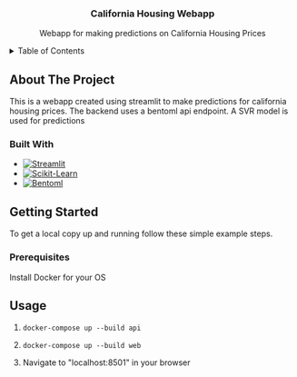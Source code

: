 <h3 align="center">California Housing Webapp</h3>

  <p align="center">
    Webapp for making predictions on California Housing Prices
    <br />
  </p>
</div>



<!-- TABLE OF CONTENTS -->
<details>
  <summary>Table of Contents</summary>
  <ol>
    <li>
      <a href="#about-the-project">About The Project</a>
      <ul>
        <li><a href="#built-with">Built With</a></li>
      </ul>
    </li>
    <li>
      <a href="#getting-started">Getting Started</a>
      <ul>
        <li><a href="#prerequisites">Prerequisites</a></li>
        <li><a href="#installation">Installation</a></li>
      </ul>
    </li>
    <li><a href="#usage">Usage</a></li>
  </ol>
</details>

<!-- ABOUT THE PROJECT -->
## About The Project

This is a webapp created using streamlit to make predictions for california housing prices. The backend uses a bentoml api endpoint. A SVR model is used for predictions

### Built With

* [![Streamlit][Streamlit.io]][Streamlit-url]
* [![Scikit-Learn][Scikit-learn.org]][Scikit-learn-url]
* [![Bentoml][Bentoml.com]][Bentoml-url]


<!-- GETTING STARTED -->
## Getting Started

To get a local copy up and running follow these simple example steps.

### Prerequisites

Install Docker for your OS

<!-- USAGE EXAMPLES -->
## Usage

1. ```docker-compose up --build api```

2. ```docker-compose up --build web```

3. Navigate to "localhost:8501" in your browser

[Next.js]: https://img.shields.io/badge/next.js-000000?style=for-the-badge&logo=nextdotjs&logoColor=white
[Next-url]: https://nextjs.org/
[React.js]: https://img.shields.io/badge/React-20232A?style=for-the-badge&logo=react&logoColor=61DAFB
[React-url]: https://reactjs.org/
[Streamlit-url]: https://streamlit.io/
[Streamlit.io]: https://img.shields.io/badge/Streamlit-0769AD?style=for-the-badge&logo=streamlit&logoColor=FF4B4B
[Scikit-learn.org]: https://img.shields.io/badge/ScikitLearn-0769AD?style=for-the-badge&logo=scikit-learn&logoColor=F7931E
[Scikit-learn-url]: https://scikit-learn.org/stable/
[Bentoml.com]: https://img.shields.io/badge/Bentoml-0769AD?style=for-the-badge&logo=python&logoColor=3776AB
[Bentoml-url]: https://www.bentoml.com/

